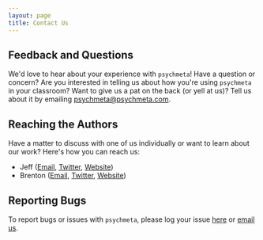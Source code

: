 ```yaml
---
layout: page
title: Contact Us
---
```


## Feedback and Questions
We'd love to hear about your experience with `psychmeta`! Have a question or concern? Are you interested in telling us about how you're using `psychmeta` in your classroom? Want to give us a pat on the back (or yell at us)? Tell us about it by emailing [psychmeta@psychmeta.com](mailto:psychmeta@psychmeta.com). 

## Reaching the Authors
Have a matter to discuss with one of us individually or want to learn about our work? Here's how you can reach us:
 - Jeff ([Email](mailto:jeff@psychmeta.com), [Twitter](http://twitter.com/jeffreydahlke), [Website](http://jeffreydahlke.com))
 - Brenton ([Email](mailto:brenton@psychmeta.com), [Twitter](http://twitter.com/bmwiernik), [Website](https://wiernik.org))

## Reporting Bugs
To report bugs or issues with `psychmeta`, please log your issue [here](https://github.com/jadahlke/psychmeta/issues) or [email us](mailto:issues@psychmeta.com). 
